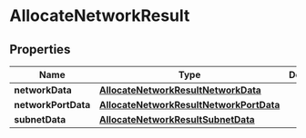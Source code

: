 
# AllocateNetworkResult

## Properties
Name | Type | Description | Notes
------------ | ------------- | ------------- | -------------
**networkData** | [**AllocateNetworkResultNetworkData**](AllocateNetworkResultNetworkData.md) |  | 
**networkPortData** | [**AllocateNetworkResultNetworkPortData**](AllocateNetworkResultNetworkPortData.md) |  | 
**subnetData** | [**AllocateNetworkResultSubnetData**](AllocateNetworkResultSubnetData.md) |  | 



